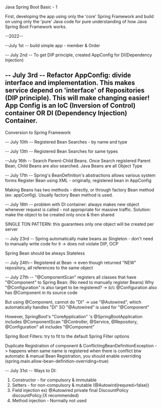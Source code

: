 Java Spring Boot Basic - 1

First, developing the app using only the 'core' Spring Framework and build on using only the 'pure' Java code for pure understanding of how Java Spring Boot Framework works.

--2022--

--July 1st -- 
build simple app - member & Order

-- July 2nd --
To get DIP principle, created AppConfig for DI(Dependency Injection)

-- July 3rd --
**Refactor AppConfig**: 
divide interface and implementation. This makes service depend on 'interface' of Repositories (DIP principle).
This will make changing easier!
App Config is an IoC (Inversion of Control) container OR DI (Dependency Injection) Container.
--
Conversion to Spring Framework

-- July 10th --
Registered Bean Searches - by name and type

-- July 13th --
Registered Bean Searches for same types

--July 16th --
Search Parent-Child Beans. Once Search registered Parent Bean, Child Beans are also searched. Java Beans are all Object Type

-- July 17th -- 
Spring's BeanDefinition's abstractions allows various system forms
Register Bean using XML - originally, registered bean in AppConfig

Making Beans has two methods - directly, or through factory Bean method (ex: appConfig). Usually factory Bean method is used.

-- July 18th -- 
problem with DI container: always makes new object whenever request is called - not appropriate for massive traffic.
Solution: make the object to be created only once & then shared

SINGLE TON PATTERN: this guarantees only one object will be created per server

-- July 23rd --
Spring automatically make beans as Singleton - don't need to manually write code for it -> does not violate DIP, OCP

Spring Bean should be always Stateless

-- July 24th--
Registered at Bean -> even though returned "NEW" repository, all references to the same object

-- July 27th --
"@ComponentScan" registers all classes that have "@Component" to Spring Bean. (No need to manually register Beans)
Why "@Configuration" is also target to be registered? -> b/c @Configuration also has @Component in its source code

But using @Component, cannot do "DI" -> use "@Autowired", which automatically handles "DI"
SO "@Autowired" is used for "@Component"

However, SpringBoot's "CoreApplication" 's @SpringBootApplication includes @ComponentScan
"@Controller, @Service, @Repository, @Configuration" all includes "@Component"

Spring Boot Filters: try to fit to the default Spring Filter options

Duplicate Registration of component & ConflictingBeanDefinitionException -> happens when same name is registered
when there is conflict btw automatic & manual Bean Registration, you should enable overriding (spring.main.allow-bean-definition-overriding=true)

-- July 31st --
Ways to DI:
1. Constructor - for compulsory & immutable
2. Setters - for non-compulsory & mutable (@Autowird(requred=false))
3. Field injection ex) @Autowired private final DiscountPolicy discountPolicy;(X recommended)
4. Method injection - Normally not used